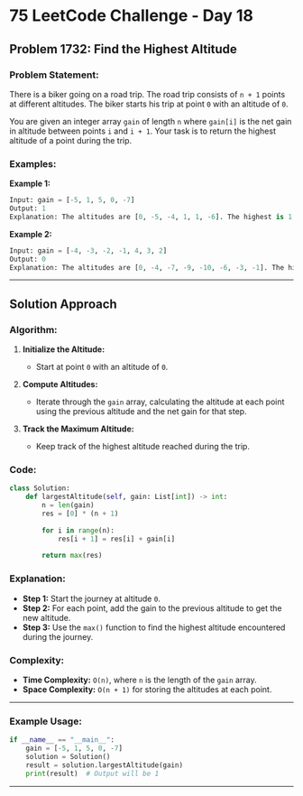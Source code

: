 

# 75 LeetCode Challenge - Day 18

## Problem 1732: Find the Highest Altitude

### Problem Statement:

There is a biker going on a road trip. The road trip consists of `n + 1` points at different altitudes. The biker starts his trip at point `0` with an altitude of `0`.

You are given an integer array `gain` of length `n` where `gain[i]` is the net gain in altitude between points `i` and `i + 1`. Your task is to return the highest altitude of a point during the trip.

### Examples:

**Example 1:**

```python
Input: gain = [-5, 1, 5, 0, -7]
Output: 1
Explanation: The altitudes are [0, -5, -4, 1, 1, -6]. The highest is 1.
```

**Example 2:**

```python
Input: gain = [-4, -3, -2, -1, 4, 3, 2]
Output: 0
Explanation: The altitudes are [0, -4, -7, -9, -10, -6, -3, -1]. The highest is 0.
```

---

## Solution Approach

### Algorithm:

1. **Initialize the Altitude:**  
   - Start at point `0` with an altitude of `0`.  
   
2. **Compute Altitudes:**  
   - Iterate through the `gain` array, calculating the altitude at each point using the previous altitude and the net gain for that step.

3. **Track the Maximum Altitude:**  
   - Keep track of the highest altitude reached during the trip.

### Code:

```python
class Solution:
    def largestAltitude(self, gain: List[int]) -> int:
        n = len(gain)
        res = [0] * (n + 1)   
        
        for i in range(n):
            res[i + 1] = res[i] + gain[i]
            
        return max(res)
```

### Explanation:

- **Step 1:** Start the journey at altitude `0`. 
- **Step 2:** For each point, add the gain to the previous altitude to get the new altitude.
- **Step 3:** Use the `max()` function to find the highest altitude encountered during the journey.

### Complexity:

- **Time Complexity:** `O(n)`, where `n` is the length of the `gain` array.
- **Space Complexity:** `O(n + 1)` for storing the altitudes at each point.

---

### Example Usage:

```python
if __name__ == "__main__":
    gain = [-5, 1, 5, 0, -7]
    solution = Solution()
    result = solution.largestAltitude(gain)
    print(result)  # Output will be 1
```

---

